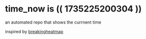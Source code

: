 # time_now is (( 1735225200304 ))

an automated repo that shows the currnent time

inspired by [breakingheatmap](https://github.com/breakingheatmap/breakingheatmap)